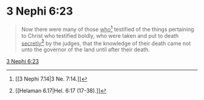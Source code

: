 # 3 Nephi 6:23

> Now there were many of those <u>who</u>[^a] testified of the things pertaining to Christ who testified boldly, who were taken and put to death <u>secretly</u>[^b] by the judges, that the knowledge of their death came not unto the governor of the land until after their death.

[3 Nephi 6:23](https://www.churchofjesuschrist.org/study/scriptures/bofm/3-ne/6?lang=eng&id=p23#p23)


[^a]: [[3 Nephi 7.14|3 Ne. 7:14.]]
[^b]: [[Helaman 6.17|Hel. 6:17 (17-38).]]
